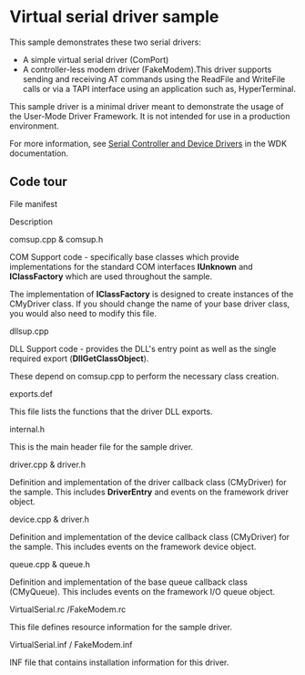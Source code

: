 <!---
    name: Virtual serial driver sample
    platform: UMDF1
    language: cpp
    category: Serial
    description: Demonstrates a simple virtual serial driver (ComPort) and a controller-less modem driver (FakeModem).
    samplefwlink: https://go.microsoft.com/fwlink/p/?LinkId=617963
--->


Virtual serial driver sample
============================

This sample demonstrates these two serial drivers:

-   A simple virtual serial driver (ComPort)
-   A controller-less modem driver (FakeModem).This driver supports sending and receiving AT commands using the ReadFile and WriteFile calls or via a TAPI interface using an application such as, HyperTerminal.

This sample driver is a minimal driver meant to demonstrate the usage of the User-Mode Driver Framework. It is not intended for use in a production environment.

For more information, see [Serial Controller and Device Drivers](https://msdn.microsoft.com/en-us/library/windows/hardware/ff546939) in the WDK documentation.

Code tour
---------

File manifest

Description

comsup.cpp & comsup.h

COM Support code - specifically base classes which provide implementations for the standard COM interfaces **IUnknown** and **IClassFactory** which are used throughout the sample.

The implementation of **IClassFactory** is designed to create instances of the CMyDriver class. If you should change the name of your base driver class, you would also need to modify this file.

dllsup.cpp

DLL Support code - provides the DLL's entry point as well as the single required export (**DllGetClassObject**).

These depend on comsup.cpp to perform the necessary class creation.

exports.def

This file lists the functions that the driver DLL exports.

internal.h

This is the main header file for the sample driver.

driver.cpp & driver.h

Definition and implementation of the driver callback class (CMyDriver) for the sample. This includes **DriverEntry** and events on the framework driver object.

device.cpp & driver.h

Definition and implementation of the device callback class (CMyDriver) for the sample. This includes events on the framework device object.

queue.cpp & queue.h

Definition and implementation of the base queue callback class (CMyQueue). This includes events on the framework I/O queue object.

VirtualSerial.rc /FakeModem.rc

This file defines resource information for the sample driver.

VirtualSerial.inf / FakeModem.inf

INF file that contains installation information for this driver.


